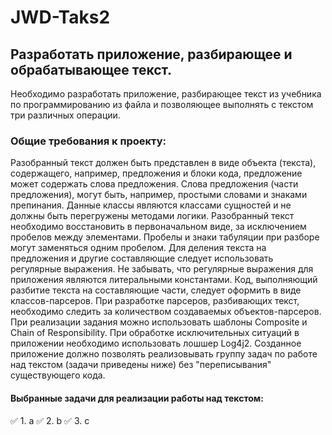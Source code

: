 # JWD-Taks2
## Разработать приложение, разбирающее и обрабатывающее текст.
  Необходимо разработать приложение, разбирающее текст из учебника по программированию из файла и позволяющее выполнять с текстом три различных операции.
### Общие требования к проекту:
  Разобранный текст должен быть представлен в виде объекта (текста), содержащего, например, предложения и блоки кода, предложение может содержать слова предложения. Слова предложения (части предложения), могут быть, например, простыми словами и знаками препинания. Данные классы являются классами сущностей и не должны быть перегружены методами логики.
  Разобранный текст необходимо восстановить в первоначальном виде, за исключением пробелов между элементами. Пробелы и знаки табуляции при разборе могут заменяться одним пробелом.
  Для деления текста на предложения и другие составляющие следует использовать регулярные выражения. Не забывать, что регулярные выражения для приложения являются литеральными константами.
  Код, выполняющий разбитие текста на составляющие части, следует оформить в виде классов-парсеров.
  При разработке парсеров, разбивающих текст, необходимо следить за количеством создаваемых объектов-парсеров.
  При реализации задания можно использовать шаблоны Composite и Chain of Responsibility.
  При обработке исключительных ситуаций в приложении необходимо использовать лошшер Log4j2.
  Созданное приложение должно позволять реализовывать группу задач по работе над текстом (задачи приведены ниже) без "переписывания" существующего кода.
#### Выбранные задачи для реализации работы над текстом:
  :white_check_mark: 1. a
  :white_check_mark: 2. b
  :white_check_mark: 3. c
